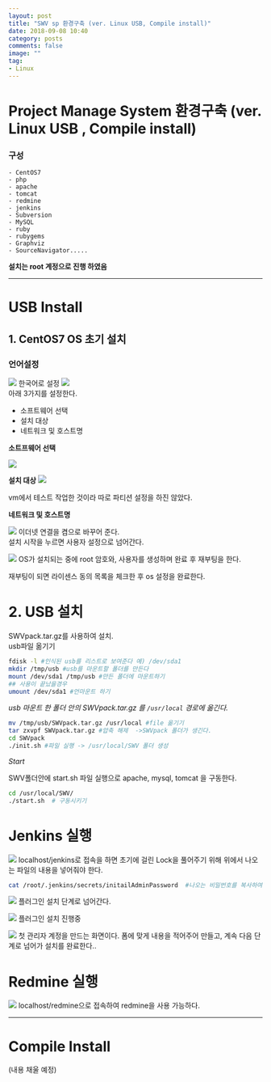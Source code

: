 ```yaml
---
layout: post
title: "SWV sp 환경구축 (ver. Linux USB, Compile install)"
date: 2018-09-08 10:40
category: posts
comments: false
image: ""
tag:
- Linux
---
```


# Project Manage System 환경구축 (ver. Linux USB , Compile install)
### 구성
```
- CentOS7
- php
- apache
- tomcat
- redmine
- jenkins
- Subversion
- MySQL
- ruby
- rubygems
- Graphviz
- SourceNavigator.....
```
**설치는 root 계정으로 진행 하였음**

---------------------------------------
# USB Install
## 1. CentOS7 OS 초기 설치
### 언어설정  

![](../../images/posts/SWV/centos7.JPG)
한국어로 설정
![](../../images/posts/SWV/centos7_summary.JPG)  
 아래 3가지를 설정한다.
- 소프트웨어 선택
- 설치 대상
- 네트워크 및 호스트명

**소트프웨어 선택**  

![](../../images/posts/SWV/centos7_software.JPG)

**설치 대상**
![](../../images/posts/SWV/centos7_disk.JPG)   

 vm에서 테스트 작업한 것이라 따로 파티션 설정을 하진 않았다.  

 **네트워크 및 호스트명**

 ![](../../images/posts/SWV/centos7_netWork.JPG)
이더넷 연결을 켬으로 바꾸어 준다.  
설치 시작을 누르면 사용자 설정으로 넘어간다.


 ![](../../images/posts/SWV/centos7_user.JPG)
 OS가 설치되는 중에 root 암호와, 사용자를 생성하며 완료 후 재부팅을 한다.  

 재부팅이 되면 라이센스 동의 목록을 체크한 후 os 설정을 완료한다.
# 2. USB 설치
SWVpack.tar.gz를 사용하여 설치.  
usb파일 옮기기
```sh
fdisk -l #인식된 usb를 리스트로 보여준다 예) /dev/sda1
mkdir /tmp/usb #usb를 마운트할 폴더를 만든다
mount /dev/sda1 /tmp/usb #만든 폴더에 마운트하기
## 사용이 끝났을경우
umount /dev/sda1 #언마운트 하기
```
*usb 마운트 한 폴더 안의  SWVpack.tar.gz 를 `/usr/local` 경로에 옮긴다.*

```sh
mv /tmp/usb/SWVpack.tar.gz /usr/local #file 옮기기
tar zxvpf SWVpack.tar.gz #압축 해제  ->SWVpack 폴더가 생긴다.
cd SWVpack
./init.sh #파일 실행 -> /usr/local/SWV 폴더 생성
```
*Start*  

SWV폴더안에 start.sh 파일 실행으로 apache, mysql, tomcat 을 구동한다.
```sh
cd /usr/local/SWV/
./start.sh  # 구동시키기
```

# Jenkins 실행
 ![](../../images/posts/SWV/start_jenkins.JPG)
 localhost/jenkins로 접속을 하면 초기에 걸린 Lock을 풀어주기 위해 위에서 나오는 파일의 내용을 넣어줘야 한다.
 ```sh
 cat /root/.jenkins/secrets/initailAdminPassword  #나오는 비밀번호를 복사하여 넣는다.
 ```
 ![](../../images/posts/SWV/start_jenkins2.JPG)
플러그인 설치 단계로 넘어간다.  

 ![](../../images/posts/SWV/start_jenkins3.JPG)
 플러그인 설치 진행중
 
 ![](../../images/posts/SWV/start_jenkins4.JPG)
  첫 관리자 계정을 만드는 화면이다. 폼에 맞게 내용을 적어주어 만들고, 계속 다음 단계로 넘어가 설치를 완료한다..
 
# Redmine 실행
![](../../images/posts/SWV/start_redmine.JPG)
localhost/redmine으로 접속하여 redmine을 사용 가능하다.

---------------------------------------
# Compile Install
(내용 채울 예정)

